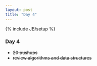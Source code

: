 ```yaml
---
layout: post
title: "Day 4"
---
```

{% include JB/setup %}  
### Day 4

- ~~20 pushups~~
- ~~review algorithms and data structures~~
